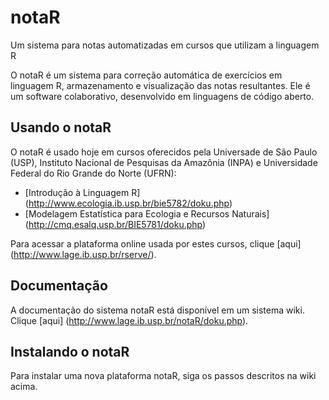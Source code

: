 # notaR
Um sistema para notas automatizadas em cursos que utilizam a linguagem R

O notaR é um sistema para correção automática de exercícios em linguagem R, armazenamento e 
visualização das notas resultantes. Ele é um software colaborativo, desenvolvido em linguagens de código aberto.

## Usando o notaR

O notaR é usado hoje em cursos oferecidos pela Universade de São Paulo (USP),
Instituto Nacional de Pesquisas da Amazônia (INPA) e Universidade Federal do Rio Grande do Norte (UFRN):
* [Introdução à Linguagem R] (http://www.ecologia.ib.usp.br/bie5782/doku.php)
* [Modelagem Estatística para Ecologia e Recursos Naturais] (http://cmq.esalq.usp.br/BIE5781/doku.php)

Para acessar a plataforma online usada por estes cursos, clique [aqui] (http://www.lage.ib.usp.br/rserve/).

## Documentação

A documentação do sistema notaR está disponível em um sistema wiki. Clique [aqui] (http://www.lage.ib.usp.br/notaR/doku.php).

## Instalando o notaR

Para instalar uma nova plataforma notaR, siga os passos descritos na wiki acima.
